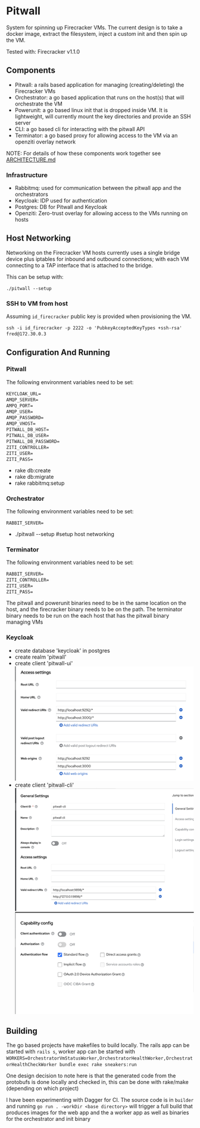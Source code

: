 # Pitwall

System for spinning up Firecracker VMs.  The current design is to take a docker image, extract the filesystem, inject a custom init and then spin up the VM.

Tested with: Firecracker v1.1.0

## Components
- Pitwall: a rails based application for managing (creating/deleting) the Firecracker VMs
- Orchestrator: a go based application that runs on the host(s) that will orchestrate the VM
- Powerunit: a go based linux init that is dropped inside VM.  It is lightweight, will currently mount the key directories and provide an SSH server
- CLI: a go based cli for interacting with the pitwall API
- Terminator: a go based proxy for allowing access to the VM via an openziti overlay network

NOTE: For details of how these components work together see [ARCHITECTURE.md](ARCHITECTURE.md)

### Infrastructure
- Rabbitmq: used for communication between the pitwall app and the orchestrators
- Keycloak: IDP used for authentication
- Postgres: DB for Pitwall and Keycloak
- Openziti: Zero-trust overlay for allowing access to the VMs running on hosts

## Host Networking
Networking on the Firecracker VM hosts currently uses a single bridge device plus iptables for inbound and outbound connections; with each VM connecting to a TAP interface that is attached to the bridge.

This can be setup with:
```
./pitwall --setup
```

### SSH to VM from host
Assuming `id_firecracker` public key is provided when provisioning the VM.

```
ssh -i id_firecracker -p 2222 -o 'PubkeyAcceptedKeyTypes +ssh-rsa' fred@172.30.0.3
```

## Configuration And Running
### Pitwall 
The following environment variables need to be set:
```
KEYCLOAK_URL=
AMQP_SERVER=
AMPQ_PORT=
AMQP_USER=
AMQP_PASSWORD=
AMQP_VHOST=
PITWALL_DB_HOST=
PITWALL_DB_USER=
PITWALL_DB_PASSWORD=
ZITI_CONTROLLER=
ZITI_USER=
ZITI_PASS=
```
- rake db:create
- rake db:migrate
- rake rabbitmq:setup

### Orchestrator 
The following environment variables need to be set:
```
RABBIT_SERVER=
```
- ./pitwall --setup #setup host networking


### Terminator
The following environment variables need to be set:
```
RABBIT_SERVER=
ZITI_CONTROLLER=
ZITI_USER=
ZITI_PASS=
```

The pitwall and powerunit binaries need to be in the same location on the host, and the firecracker binary needs to be on the path.  The terminator binary needs to be run on the each host that has the pitwall binary managing VMs

### Keycloak
 - create database 'keycloak' in postgres
 - create realm 'pitwall'
 - create client 'pitwall-ui'
 ![image](images/pitwall-ui.png)
 - create client 'pitwall-cli'
  ![image](images/pitwall-cli.png)
  ![image](images/pitwall-cli-cont.png)

  ## Building
  The go based projects have makefiles to build locally.  The rails app can be started with `rails s`, worker app can be started with `WORKERS=OrchestratorVmStatusWorker,OrchestratorHealthWorker,OrchestratorHealthCheckWorker bundle exec rake sneakers:run`

  One design decision to note here is that the generated code from the protobufs is done locally and checked in, this can be done with rake/make (depending on which project)

  I have been experimenting with Dagger for CI.  The source code is in `builder` and running `go run . -workDir <base directory>` will trigger a full build that produces images for the web app and the a worker app as well as binaries for the orchestrator and init binary
